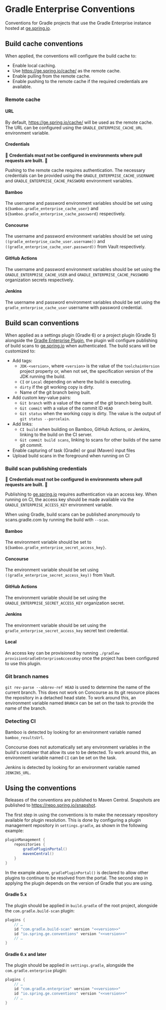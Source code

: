 # Gradle Enterprise Conventions

Conventions for Gradle projects that use the Gradle Enterprise instance hosted at [ge.spring.io](https://ge.spring.io).

## Build cache conventions

When applied, the conventions will configure the build cache to:

- Enable local caching.
- Use https://ge.spring.io/cache/ as the remote cache.
- Enable pulling from the remote cache.
- Enable pushing to the remote cache if the required credentials are available.

### Remote cache

#### URL

By default, https://ge.spring.io/cache/ will be used as the remote cache.
The URL can be configured using the `GRADLE_ENTERPRISE_CACHE_URL` environment variable.

#### Credentials

:rotating_light: **Credentials must not be configured in environments where pull requests are built.** :rotating_light:

Pushing to the remote cache requires authentication.
The necessary credentials can be provided using the `GRADLE_ENTERPRISE_CACHE_USERNAME` and `GRADLE_ENTERPRISE_CACHE_PASSWORD` environment variables.

#### Bamboo

The username and password environment variables should be set using `${bamboo.gradle_enterprise_cache_user}` and `${bamboo.gradle_enterprise_cache_password}` respectively.

#### Concourse

The username and password environment variables should be set using `((gradle_enterprise_cache_user.username))` and `((gradle_enterprise_cache_user.password))` from Vault respectively.

#### GitHub Actions

The username and password environment variables should be set using the `GRADLE_ENTERPRISE_CACHE_USER` and `GRADLE_ENTERPRISE_CACHE_PASSWORD` organization secrets respectively.

#### Jenkins

The username and password environment variables should be set using the `gradle_enterprise_cache_user` username with password credential.

## Build scan conventions

When applied as a settings plugin (Gradle 6) or a project plugin (Gradle 5) alongside the [Gradle Enterprise Plugin](https://plugins.gradle.org/plugin/com.gradle.enterprise), the plugin will configure publishing of build scans to [ge.spring.io](https://ge.spring.io) when authenticated.
The build scans will be customized to:

- Add tags:
    - `JDK-<version>`, where `<version>` is the value of the `toolchainVersion` project property or, when not set, the specification version of the JDK running the build.
    - `CI` or `Local` depending on where the build is executing.
    - `dirty` if the git working copy is dirty.
    - Name of the git branch being built.
- Add custom key-value pairs:
    - `Git branch` with a value of the name of the git branch being built.
    - `Git commit` with a value of the commit ID `HEAD`
    - `Git status` when the working copy is dirty.
      The value is the output of `git status --porcelain`.
 - Add links:
    - `CI build` when building on Bamboo, GitHub Actions, or Jenkins, linking to the build on the CI server.
    - `Git commit build scans`, linking to scans for other builds of the same git commit.
 - Enable capturing of task (Gradle) or goal (Maven) input files
 - Upload build scans in the foreground when running on CI

### Build scan publishing credentials

:rotating_light: **Credentials must not be configured in environments where pull requests are built.** :rotating_light:

Publishing to [ge.spring.io](https://ge.spring.io) requires authentication via an access key.
When running on CI, the access key should be made available via the `GRADLE_ENTERPRISE_ACCESS_KEY` environment variable.

When using Gradle, build scans can be published anonymously to scans.gradle.com by running the build with `--scan`.

#### Bamboo

The environment variable should be set to `${bamboo.gradle_enterprise_secret_access_key}`.

#### Concourse

The environment variable should be set using `((gradle_enterprise_secret_access_key))` from Vault.

#### GitHub Actions

The environment variable should be set using the `GRADLE_ENTERPRISE_SECRET_ACCESS_KEY` organization secret.

#### Jenkins

The environment variable should be set using the `gradle_enterprise_secret_access_key` secret text credential.

#### Local

An access key can be provisioned by running `./gradlew provisionGradleEnterpriseAccessKey` once the project has been configured to use this plugin.

### Git branch names

`git rev-parse --abbrev-ref HEAD` is used to determine the name of the current branch.
This does not work on Concourse as its git resource places the repository in a detached head state.
To work around this, an environment variable named `BRANCH` can be set on the task to provide the name of the branch.

### Detecting CI

Bamboo is detected by looking for an environment variable named `bamboo_resultsUrl`.

Concourse does not automatically set any environment variables in the build's container that allow its use to be detected.
To work around this, an environment variable named `CI` can be set on the task.

Jenkins is detected by looking for an environment variable named `JENKINS_URL`.

## Using the conventions

Releases of the conventions are published to Maven Central.
Snapshots are published to https://repo.spring.io/snapshot.

The first step in using the conventions is to make the necessary repository available for plugin resolution.
This is done by configuring a plugin management repository in `settings.gradle`, as shown in the following example:

```groovy
pluginManagement {
	repositories {
		gradlePluginPortal()
		mavenCentral()
	}
}
```

In the example above, `gradlePluginPortal()` is declared to allow other plugins to continue to be resolved from the portal.
The second step in applying the plugin depends on the version of Gradle that you are using.

#### Gradle 5.x

The plugin should be applied in `build.gradle` of the root project, alongside the `com.gradle.build-scan` plugin:

```groovy
plugins {
	// …
	id "com.gradle.build-scan" version "<<version>>"
	id "io.spring.ge.conventions" version "<<version>>"
	// …
}
```

#### Gradle 6.x and later

The plugin should be applied in `settings.gradle`, alongside the `com.gradle.enterprise` plugin:

```groovy
plugins {
	// …
	id "com.gradle.enterprise" version "<<version>>"
	id "io.spring.ge.conventions" version "<<version>>"
	// …
}
```